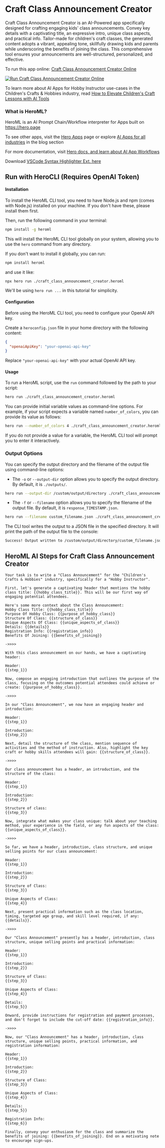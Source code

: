 # Craft Class Announcement Creator

Craft Class Announcement Creator is an AI-Powered app specifically designed for crafting engaging kids' class announcements. Convey key details with a captivating title, an expressive intro, unique class aspects, and practical info. Tailor-made for children's craft classes, the generated content adopts a vibrant, appealing tone, skillfully drawing kids and parents while underscoring the benefits of joining the class. This comprehensive tool ensures your announcements are well-structured, personalized, and effective.

To run this app online: [Craft Class Announcement Creator Online](https://hero.page/app/craft-class-announcement-creator-ai-powered-kids'-class-announcements/zGqteLYB3RfmsnLH4sTV)

[![Run Craft Class Announcement Creator Online](/assets/run.svg)](https://hero.page/app/craft-class-announcement-creator-ai-powered-kids'-class-announcements/zGqteLYB3RfmsnLH4sTV)

To learn more about AI Apps for Hobby Instructor use-cases in the Children's Crafts & Hobbies industry, read [How to Elevate Children's Craft Lessons with AI Tools](https://hero.page/blog/ai/children's-crafts-and-hobbies/how-to-elevate-children's-craft-lessons-with-ai-tools/170781)

### What is HeroML?
HeroML is an AI Prompt Chain/Workflow interpreter for Apps built on https://hero.page 

To see other apps, visit the [Hero Apps](https://hero.page/apps) page or explore [AI Apps for all industries](https://hero.page/blog) in the blog section

For more documentation, visit [Hero docs, and learn about AI App Workflows](https://hero.page/tutorials/introduction-to-heroml)

Download [VSCode Syntax Highlighter Ext. here](https://marketplace.visualstudio.com/items?itemName=hero-page.heroml)

## Run with HeroCLI (Requires OpenAI Token)

#### Installation

To install the HeroML CLI tool, you need to have Node.js and npm (comes with Node.js) installed on your machine. If you don't have these, please install them first. 

Then, run the following command in your terminal:

```bash
npm install -g heroml
```

This will install the HeroML CLI tool globally on your system, allowing you to use the `hero` command from any directory.

If you don't want to install it globally, you can run:

```bash
npm install heroml
```

and use it like:

```bash
npx hero run ./craft_class_announcement_creator.heroml
```

We'll be using `hero run ...` in this tutorial for simplicity.

#### Configuration

Before using the HeroML CLI tool, you need to configure your OpenAI API key. 

Create a `heroconfig.json` file in your home directory with the following content:

```json
{
  "openaiApiKey": "your-openai-api-key"
}
```

Replace `"your-openai-api-key"` with your actual OpenAI API key.

#### Usage

To run a HeroML script, use the `run` command followed by the path to your script:

```bash
hero run ./craft_class_announcement_creator.heroml
```

You can provide initial variable values as command-line options. For example, if your script expects a variable named `number_of_colors`, you can provide its value as follows:

```bash
hero run --number_of_colors 4 ./craft_class_announcement_creator.heroml
```

If you do not provide a value for a variable, the HeroML CLI tool will prompt you to enter it interactively.

### Output Options

You can specify the output directory and the filename of the output file using command-line options:

- The `-o` or `--output-dir` option allows you to specify the output directory. By default, it is `./outputs/`.

```bash
hero run --output-dir /custom/output/directory ./craft_class_announcement_creator.heroml
```

- The `-f` or `--filename` option allows you to specify the filename of the output file. By default, it is `response_TIMESTAMP.json`.

```bash
hero run --filename custom_filename.json ./craft_class_announcement_creator.heroml
```

The CLI tool writes the output to a JSON file in the specified directory. It will print the path of the output file to the console:

```bash
Success! Output written to /custom/output/directory/custom_filename.json
```


## HeroML AI Steps for Craft Class Announcement Creator
```
Your task is to write a "Class Announcement" for the "Children's Crafts & Hobbies" industry, specifically for a "Hobby Instructor". 

First, let's generate a captivating header that mentions the hobby class title: {{hobby_class_title}}. This will be our first way of engaging potential attendees.

Here's some more context about the Class Announcement:
Hobby Class Title: {{hobby_class_title}}
Purpose Of Hobby Class: {{purpose_of_hobby_class}}
Structure Of Class: {{structure_of_class}}
Unique Aspects Of Class: {{unique_aspects_of_class}}
Details: {{details}}
Registration Info: {{registration_info}}
Benefits Of Joining: {{benefits_of_joining}}

->>>>

With this class announcement on our hands, we have a captivating header:

Header:
{{step_1}}

Now, compose an engaging introduction that outlines the purpose of the class, focusing on the outcomes potential attendees could achieve or create: {{purpose_of_hobby_class}}.

->>>>

In our "Class Announcement", we now have an engaging header and introduction:

Header:
{{step_1}}

Introduction:
{{step_2}}

Next, detail the structure of the class, mention sequence of activities and the method of instruction. Also, highlight the key craft or hobby skills attendees will gain: {{structure_of_class}}.

->>>>

Our class announcement has a header, an introduction, and the structure of the class:

Header:
{{step_1}}

Introduction:
{{step_2}}

Structure of class:
{{step_3}}

Now, integrate what makes your class unique: talk about your teaching method, your experience in the field, or any fun aspects of the class: {{unique_aspects_of_class}}.

->>>>

So far, we have a header, introduction, class structure, and unique selling points for our class announcement:

Header:
{{step_1}}

Introduction:
{{step_2}}

Structure of Class:
{{step_3}}

Unique Aspects of Class:
{{step_4}}

Next, present practical information such as the class location, timing, targeted age group, and skill level required, if any: {{details}}.

->>>>

Our "Class Announcement" presently has a header, introduction, class structure, unique selling points and practical information:

Header:
{{step_1}}

Introduction:
{{step_2}}

Structure of Class:
{{step_3}}

Unique Aspects of Class:
{{step_4}}

Details:
{{step_5}}

Onward, provide instructions for registration and payment processes, and don't forget to include the cut-off date: {{registration_info}}.

->>>>

Now, our "Class Announcement" has a header, introduction, class structure, unique selling points, practical information, and registration information:

Header:
{{step_1}}

Introduction:
{{step_2}}

Structure of Class:
{{step_3}}

Unique Aspects of Class:
{{step_4}}

Details:
{{step_5}}

Registration Info:
{{step_6}}

Finally, convey your enthusiasm for the class and summarize the benefits of joining: {{benefits_of_joining}}. End on a motivating note to encourage sign-ups.


```

